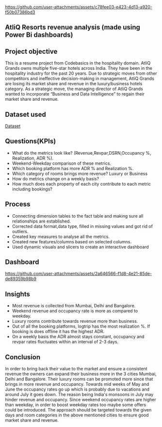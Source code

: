 
https://github.com/user-attachments/assets/c78fee03-e423-4d13-a920-f50b07386bd3
## AtliQ Resorts revenue analysis (made using Power Bi dashboards)
## Project objective
This is a resume project from Codebasics in the hospitality domain. AtliQ Grands owns multiple five-star hotels across India. They have been in the hospitality industry for the past 20 years. Due to strategic moves from other competitors and ineffective decision-making in management, AtliQ Grands are losing its market share and revenue in the luxury/business hotels category. As a strategic move, the managing director of AtliQ Grands wanted to incorporate “Business and Data Intelligence” to regain their market share and revenue. 
## Dataset used
[Dataset](https://github.com/Ishaa-23/Analysis-on-revenue-insights-in-the-Hospitality-Domain/tree/main/Dataset) 

## Questions(KPIs)
* What do the metrics look like? (Revenue,Revpar,DSRN,Occupancy %, Realization, ADR %).
* Weekend-Weekday comparison of these metrics.
* Which booking platform has more ADR % and Realization %.
* Which category of rooms brings more revenue? Luxury or Business
* How do metrics change on a weekly basis?
* How much does each property of each city contribute to each metric including bookings?

## Process
* Connecting dimension tables to the fact table and making sure all relationships are established.
* Corrected data format,data type, filled in missing values and got rid of outliers.
* Created key measures to analyse all the metrics.
* Created new features/columns based on selected columns.
* Used dynamic visuals and slicers to create an interactive dashboard

## Dashboard
https://github.com/user-attachments/assets/2a646566-f1d8-4e21-85de-de89359b98b9
## Insights
* Most revenue is collected from Mumbai, Delhi and Bangalore.
* Weekend revenue and occupancy rate is more as compared to weekday.
* Luxury rooms contribute towards revenue more than business.
* Out of all the booking platforms, logtrip has the most realization %. If booking is does offline it has the highest ADR.
* On a weekly basis the ADR almost stays constant, occupancy and revpar rates fluctuates within an interval of 2-3 days.
  
## Conclusion
In order to bring back their value to the market and ensure a consistent revenue the owners can expand their business more in the 3 cities Mumbai, Delhi and Bangalore. Their luxury rooms can be promoted more since that brings in more revenue and occupancy. Towards mid weeks of May and June the occupancy rates go up which is probably due to vacations and around July it goes down. The reason being India's monsoons in July may hinder revenue and occupancy. Since weekend occupancy rates are higher than weekday, in order to boost weekday rates too maybe some offers could be introduced. The approach should be targeted towards the given days and room categories in the above mentioned cities to ensure good market share and revenue.
